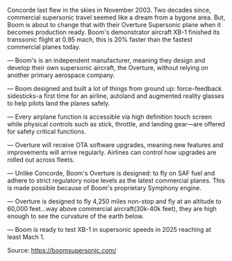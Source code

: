 Concorde last flew in the skies in November 2003. Two decades since, commercial
supersonic travel seemed like a dream from a bygone area. But, Boom is about to change that with 
their Overture Supersonic plane when it becomes production ready. Boom's demonstrator aircraft XB-1 finished its transsonic flight at 0.95 mach, this is 20% faster than the fastest commercial planes today. 

— Boom's is an independent manufacturer, meaning they design and develop their own supersonic aircraft, the Overture, without relying on another primary aerospace company. 

— Boom designed and  built a lot of things from ground up: force-feedback sidesticks-a first time for an airline, autoland and augmented reality glasses to help pilots land the planes safely.

— Every airplane function is accessible via high definition touch screen while physical controls such as stick, throttle, and landing gear—are offered for safety critical functions.

—  Overture will receive OTA software upgrades, meaning new features and improvements will arrive regularly. Airlines can control how upgrades are rolled out across fleets.

— Unlike Concorde, Boom's Overture is designed: to fly on SAF fuel and adhere to strict regulatory noise levels as the latest commercial planes. This is made possible because of Boom's proprietary Symphony engine.

— Overture is designed to fly 4,250 miles non-stop and fly at an altitude to 60,000 feet...way above commercial aircraft(30k-40k feet), they are high enough to see the curvature of the earth below.

— Boom is ready to test XB-1 in supersonic speeds in 2025 reaching at least Mach 1.

Source: https://boomsupersonic.com/
